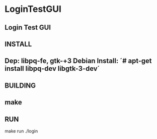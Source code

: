 # LoginTestGUI
**Login Test GUI**
-------
INSTALL
-------
   Dep: libpq-fe, gtk-+3
   Debian Install: ´# apt-get install libpq-dev libgtk-3-dev´
--------
BUILDING
--------
   make
---
RUN
---
   make run
   ./login
